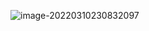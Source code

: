 ![image-20220310230832097](C:\Users\HOME\AppData\Roaming\Typora\typora-user-images\image-20220310230832097.png)